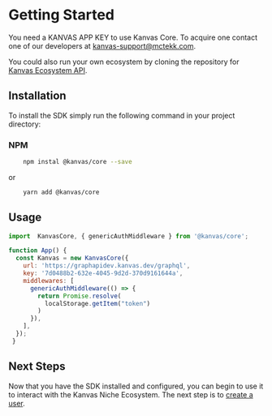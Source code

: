 # Getting Started

You need a KANVAS APP KEY to use Kanvas Core. To acquire one contact one of our developers at kanvas-support@mctekk.com. 

You could also run your own ecosystem by cloning the repository for [Kanvas Ecosystem API](https://github.com/bakaphp/kanvas-ecosystem-api).

## Installation
To install the SDK simply run the following command in your project directory:

### NPM
```bash
    npm instal @kanvas/core --save
```
or
```bash
    yarn add @kanvas/core
```

## Usage
```js
import  KanvasCore, { genericAuthMiddleware } from '@kanvas/core';

function App() {
  const Kanvas = new KanvasCore({
    url: 'https://graphapidev.kanvas.dev/graphql',
    key: '7d0488b2-632e-4045-9d2d-370d9161644a',
    middlewares: [
      genericAuthMiddleware(() => {
        return Promise.resolve(
          localStorage.getItem("token")
        )
      }),
    ],
  });
 }
```

## Next Steps
Now that you have the SDK installed and configured, you can begin to use it to interact with the Kanvas Niche Ecosystem. The next step is to [create a user](./auth.md#sign-up).